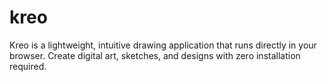 # kreo

Kreo is a lightweight, intuitive drawing application that runs directly in your browser. Create digital art, sketches, and designs with zero installation required.
